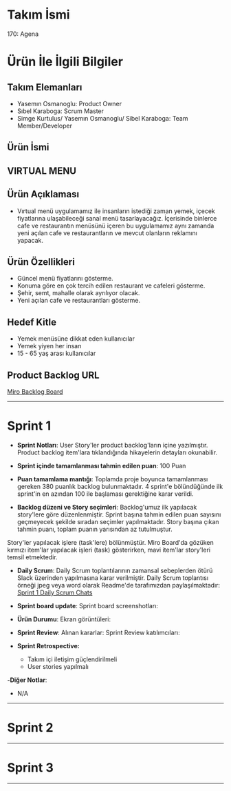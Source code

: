 # **Takım İsmi**

170: Agena

# Ürün İle İlgili Bilgiler

## Takım Elemanları

- Yasemın Osmanoglu: Product Owner
- Sıbel Karaboga: Scrum Master
- Simge Kurtulus/ Yasemın Osmanoglu/ Sibel Karaboga: Team Member/Developer

## Ürün İsmi

## VIRTUAL MENU

## Ürün Açıklaması

- Vırtual menü uygulamamız ile insanların istediği zaman yemek, içecek fiyatlarına ulaşabileceği sanal menü tasarlayacağız. İçerisinde binlerce cafe ve restaurantın menüsünü içeren bu uygulamamız aynı zamanda yeni açılan cafe ve restaurantların ve mevcut olanların reklamını yapacak.

## Ürün Özellikleri

- Güncel menü fiyatlarını gösterme.
- Konuma göre en çok tercih edilen restaurant ve cafeleri gösterme.
- Şehir, semt, mahalle olarak ayrılıyor olacak.
- Yeni açılan cafe ve restaurantları gösterme.

## Hedef Kitle

- Yemek menüsüne dikkat eden kullanıcılar
- Yemek yiyen her insan
- 15 - 65 yaş arası kullanıcılar

## Product Backlog URL

[Miro Backlog Board](https://miro.com/app/board/uXjVOSSCpsI=/)

---

# Sprint 1

- **Sprint Notları**: User Story'ler product backlog'ların içine yazılmıştır. Product backlog item'lara tıklandığında hikayelerin detayları okunabilir.

- **Sprint içinde tamamlanması tahmin edilen puan**: 100 Puan

- **Puan tamamlama mantığı**: Toplamda proje boyunca tamamlanması gereken 380 puanlık backlog bulunmaktadır. 4 sprint'e bölündüğünde ilk sprint'in en azından 100 ile başlaması gerektiğine karar verildi.

- **Backlog düzeni ve Story seçimleri**: Backlog'umuz ilk yapılacak story'lere göre düzenlenmiştir. Sprint başına tahmin edilen puan sayısını geçmeyecek şekilde sıradan seçimler yapılmaktadır. Story başına çıkan tahmin puanı, toplam puanın yarısından az tutulmuştur. 

Story'ler yapılacak işlere (task'lere) bölünmüştür. Miro Board'da gözüken kırmızı item'lar yapılacak işleri (task) gösterirken, mavi item'lar story'leri temsil etmektedir.

- **Daily Scrum**: Daily Scrum toplantılarının zamansal sebeplerden ötürü Slack üzerinden yapılmasına karar verilmiştir. Daily Scrum toplantısı örneği jpeg veya word olarak Readme'de tarafımızdan paylaşılmaktadır: [Sprint 1 Daily Scrum Chats](https://github.com/OyunveUygulamaAkademisi/BootcampScrumTemplate/blob/main/ProjectManagement/Sprint1Documents/DailyScrumMeetingNotesSprint1.docx?raw=true)

- **Sprint board update**: Sprint board screenshotları: 


- **Ürün Durumu**: Ekran görüntüleri:
 

- **Sprint Review**: 
Alınan kararlar: 
Sprint Review katılımcıları:

- **Sprint Retrospective:**
  - Takım içi iletişim güçlendirilmeli
  - User stories yapılmalı

-**Diğer Notlar**:
- N/A

---

# Sprint 2


---

# Sprint 3

---
